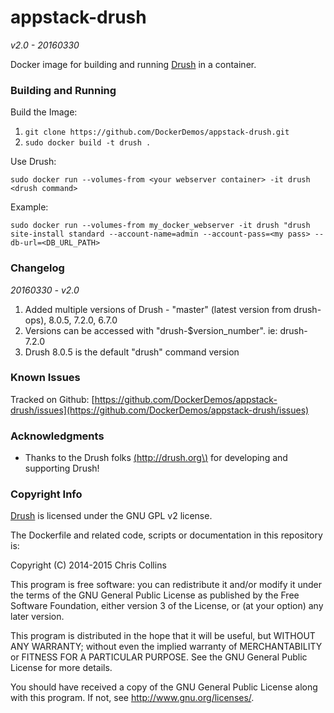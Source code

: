 appstack-drush
==============

_v2.0 - 20160330_

Docker image for building and running [Drush](http://drush.ort) in a container.

### Building and Running ###

Build the Image:

1. `git clone https://github.com/DockerDemos/appstack-drush.git`
2. `sudo docker build -t drush .`

Use Drush:

    sudo docker run --volumes-from <your webserver container> -it drush <drush command>

Example:

    sudo docker run --volumes-from my_docker_webserver -it drush "drush site-install standard --account-name=admin --account-pass=<my pass> --db-url=<DB_URL_PATH>

### Changelog ###

*20160330 - v2.0* 

1. Added multiple versions of Drush - "master" (latest version from drush-ops), 8.0.5, 7.2.0, 6.7.0
2. Versions can be accessed with "drush-$version_number".  ie: drush-7.2.0
3. Drush 8.0.5 is the default "drush" command version


### Known Issues ###

Tracked on Github: [https://github.com/DockerDemos/appstack-drush/issues](https://github.com/DockerDemos/appstack-drush/issues)

### Acknowledgments ###

* Thanks to the Drush folks [\(http://drush.org\)](http://drush.org) for developing and supporting Drush!

### Copyright Info ###

[Drush](http://drush.org) is licensed under the GNU GPL v2 license.

The Dockerfile and related code, scripts or documentation in this repository is:

Copyright (C) 2014-2015 Chris Collins

This program is free software: you can redistribute it and/or modify it under the terms of the GNU General Public License as published by the Free Software Foundation, either version 3 of the License, or (at your option) any later version.

This program is distributed in the hope that it will be useful, but WITHOUT ANY WARRANTY; without even the implied warranty of MERCHANTABILITY or FITNESS FOR A PARTICULAR PURPOSE. See the GNU General Public License for more details.

You should have received a copy of the GNU General Public License along with this program. If not, see http://www.gnu.org/licenses/.


